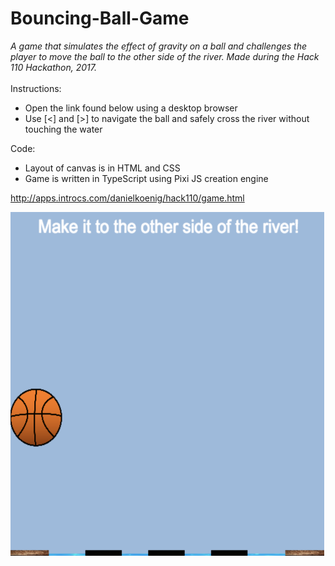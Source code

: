 # Bouncing-Ball-Game

_A game that simulates the effect of gravity on a ball and challenges the player to move the ball to the other side of the river. Made during the Hack 110 Hackathon, 2017._
\
\
Instructions:
* Open the link found below using a desktop browser
* Use [<] and [>] to navigate the ball and safely cross the river without touching the water

Code:
* Layout of canvas is in HTML and CSS
* Game is written in TypeScript using Pixi JS creation engine

http://apps.introcs.com/danielkoenig/hack110/game.html 

<img src="https://github.com/dkoenigs/Bouncing-Ball-Game/blob/master/BouncingBallGame.png?raw=true" width="550" height="550" title="Conversion Calculator Screenshot">
